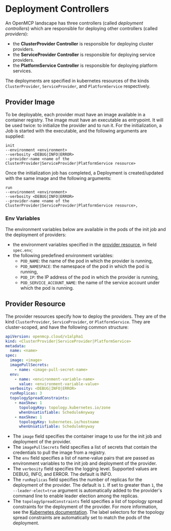 # Deployment Controllers

An OpenMCP landscape has three controllers (called _deployment controllers_) which are responsible for deploying other controllers (called _providers_):

- the **ClusterProvider Controller** is responsible for deploying cluster providers. 
- the **ServiceProvider Controller** is responsible for deploying service providers.
- the **PlatformService Controller** is responsible for deploying platform services.

The deployments are specified in kubernetes resources of the kinds `ClusterProvider`, `ServiceProvider`, and `PlatformService` respectively.

## Provider Image

To be deployable, each provider must have an image available in a container registry. The image must have an executable 
as entrypoint. It will be used twice: to initialize the provider and to run it. For the initialization, a Job is started 
with the executable, and the following arguments are supplied:

```shell
init
--environment <environment>
--verbosity <DEBUG|INFO|ERROR>
--provider-name <name of the ClusterProvider|ServiceProvider|PlatformService resource>
```

Once the initialization job has completed, a Deployment is created/updated with the same image and the following arguments:

```shell
run
--environment <environment>
--verbosity <DEBUG|INFO|ERROR>
--provider-name <name of the ClusterProvider|ServiceProvider|PlatformService resource>,
```

### Env Variables

The environment variables below are available in the pods of the init job and the deployment of providers:

- the environment variables specified in the [provider resource](#provider-resource), in field `spec.env`;
- the following predefined environment variables:
  - `POD_NAME`: the name of the pod in which the provider is running,
  - `POD_NAMESPACE`: the namespace of the pod in which the pod is running,
  - `POD_IP`: the IP address of the pod in which the provider is running,
  - `POD_SERVICE_ACCOUNT_NAME`: the name of the service account under which the pod is running.


## Provider Resource

The provider resources specify how to deploy the providers. They are of the kind `ClusterProvider`, `ServiceProvider`, or `PlatformService`. They are cluster-scoped, and have the following common structure:

```yaml
apiVersion: openmcp.cloud/v1alpha1
kind: <ClusterProvider|ServiceProvider|PlatformService>
metadata:
  name: <name>
spec:
  image: <image>
  imagePullSecrets:
    - name: <image-pull-secret-name>
  env:
    - name: <environment-variable-name>
      value: <environment-variable-value>
  verbosity: <DEBUG|INFO|ERROR>
  runReplicas: 3
  topologySpreadConstraints:
    - maxSkew: 1
      topologyKey: topology.kubernetes.io/zone
      whenUnsatisfiable: ScheduleAnyway
    - maxSkew: 1
      topologyKey: kubernetes.io/hostname
      whenUnsatisfiable: ScheduleAnyway
```

- The `image` field specifies the container image to use for the init job and deployment of the provider. 
- The `imagePullSecrets` field specifies a list of secrets that contain the credentials to pull the image from a registry. 
- The `env` field specifies a list of name-value pairs that are passed as environment variables to the init job and deployment of the provider.
- The `verbosity` field specifies the logging level. Supported values are DEBUG, INFO, and ERROR. The default is INFO.
- The `runReplicas` field specifies the number of replicas for the deployment of the provider. The default is `1`.
  If set to greater than `1`, the `--leader-elect=true` argument is automatically added to the provider's command line to enable leader election among the replicas.
- The `topologySpreadConstraints` field specifies a list of topology spread constraints for the deployment of the provider. For more information, see the [Kubernetes documentation](https://kubernetes.io/docs/concepts/workloads/pods/pod-topology-spread-constraints/).
  The label selectors for the topology spread constraints are automatically set to match the pods of the deployment.